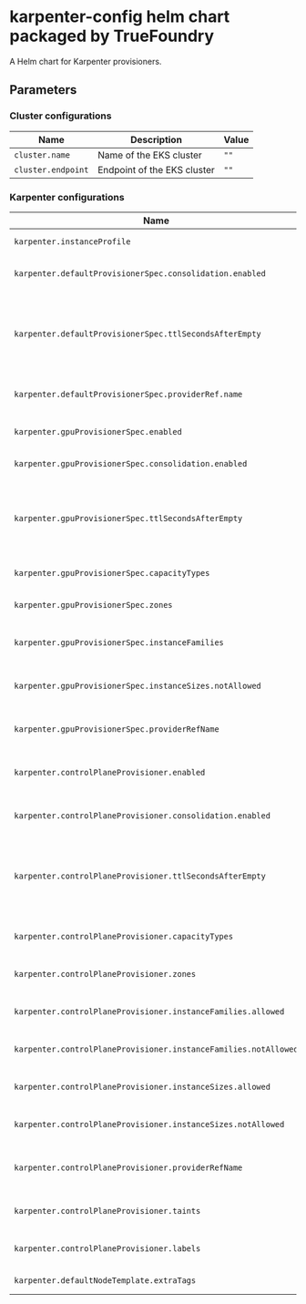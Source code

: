# karpenter-config helm chart packaged by TrueFoundry
A Helm chart for Karpenter provisioners.

## Parameters

### Cluster configurations

| Name               | Description                 | Value |
| ------------------ | --------------------------- | ----- |
| `cluster.name`     | Name of the EKS cluster     | `""`  |
| `cluster.endpoint` | Endpoint of the EKS cluster | `""`  |

### Karpenter configurations

| Name                                                            | Description                                                                                                                     | Value                                                                                      |
| --------------------------------------------------------------- | ------------------------------------------------------------------------------------------------------------------------------- | ------------------------------------------------------------------------------------------ |
| `karpenter.instanceProfile`                                     | Instance profile of the karpenter                                                                                               | `""`                                                                                       |
| `karpenter.defaultProvisionerSpec.consolidation.enabled`        | Enable consolidation for default provisioner                                                                                    | `true`                                                                                     |
| `karpenter.defaultProvisionerSpec.ttlSecondsAfterEmpty`         | Seconds after which node should be deleted once it is empty. Either one of consolidation or ttlSecondsAfterEmpty should be used |                                                                                            |
| `karpenter.defaultProvisionerSpec.providerRef.name`             | AWS node template name for default provisioner                                                                                  | `default`                                                                                  |
| `karpenter.gpuProvisionerSpec.enabled`                          | Enable GPU provisioner for GPU nodes                                                                                            | `false`                                                                                    |
| `karpenter.gpuProvisionerSpec.consolidation.enabled`            | Enable consolidation for GPU provisioner                                                                                        | `true`                                                                                     |
| `karpenter.gpuProvisionerSpec.ttlSecondsAfterEmpty`             | Seconds after which node should be deleted once it is empty. Either one of consolidation or ttlSecondsAfterEmpty should be used |                                                                                            |
| `karpenter.gpuProvisionerSpec.capacityTypes`                    | Capacity types for GPU provisioner                                                                                              | `["spot","on-demand"]`                                                                     |
| `karpenter.gpuProvisionerSpec.zones`                            | Zones to launch instances for GPU provisioner                                                                                   | `[]`                                                                                       |
| `karpenter.gpuProvisionerSpec.instanceFamilies`                 | Instance families to launch instances for GPU provisioner                                                                       | `["p2","p3","g4dn","g5","p4d","p4de"]`                                                     |
| `karpenter.gpuProvisionerSpec.instanceSizes.notAllowed`         | Instance Sizes that are not allowed to launch instances for GPU provisioner                                                     | `["nano","micro","metal"]`                                                                 |
| `karpenter.gpuProvisionerSpec.providerRefName`                  | Name of AWS node template to be used for GPU provisioner                                                                        | `default`                                                                                  |
| `karpenter.controlPlaneProvisioner.enabled`                     | Enable control plane provisioner for control plane workloads                                                                    | `false`                                                                                    |
| `karpenter.controlPlaneProvisioner.consolidation.enabled`       | Enable consolidation for control plane provisioner                                                                              | `true`                                                                                     |
| `karpenter.controlPlaneProvisioner.ttlSecondsAfterEmpty`        | Time (in seconds) after which node will be drained. Either one of consolidation or ttlSecondsAfterEmpty can be used             | `30`                                                                                       |
| `karpenter.controlPlaneProvisioner.capacityTypes`               | Capacity types of control plane provisioner                                                                                     | `["spot","on-demand"]`                                                                     |
| `karpenter.controlPlaneProvisioner.zones`                       | Zones to launch instances for control plane workloads                                                                           | `[]`                                                                                       |
| `karpenter.controlPlaneProvisioner.instanceFamilies.allowed`    | Allowed instance families for control plane workloads                                                                           | `[]`                                                                                       |
| `karpenter.controlPlaneProvisioner.instanceFamilies.notAllowed` | Not allowed instance families for control plane workloads                                                                       | `["t3","t2","t3a","p2","p3","p4d","p4de","g4dn","g5","g4ad","inf1","inf2","trn1","trn1n"]` |
| `karpenter.controlPlaneProvisioner.instanceSizes.allowed`       | Allowed instance sizes for control plane workloads                                                                              | `[]`                                                                                       |
| `karpenter.controlPlaneProvisioner.instanceSizes.notAllowed`    | Not allowed instance sizes for control plane workloads                                                                          | `["nano","12xlarge","16xlarge","24xlarge","32xlarge","metal"]`                             |
| `karpenter.controlPlaneProvisioner.providerRefName`             | Name of AWS node template to be used for control plane provisioner                                                              | `default`                                                                                  |
| `karpenter.controlPlaneProvisioner.taints`                      | Taints to be applied on the control plane provisioner nodes                                                                     | `{}`                                                                                       |
| `karpenter.controlPlaneProvisioner.labels`                      | Labels to be applied on the control plane provisioner nodes                                                                     | `{}`                                                                                       |
| `karpenter.defaultNodeTemplate.extraTags`                       | Additional tags for the node template.                                                                                          | `{}`                                                                                       |
